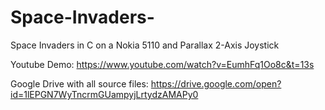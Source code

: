 # Space-Invaders-
Space Invaders in C on a Nokia 5110 and Parallax 2-Axis Joystick

Youtube Demo: https://www.youtube.com/watch?v=EumhFq1Oo8c&t=13s

Google Drive with all source files: https://drive.google.com/open?id=1lEPGN7WyTncrmGUampyjLrtydzAMAPy0
